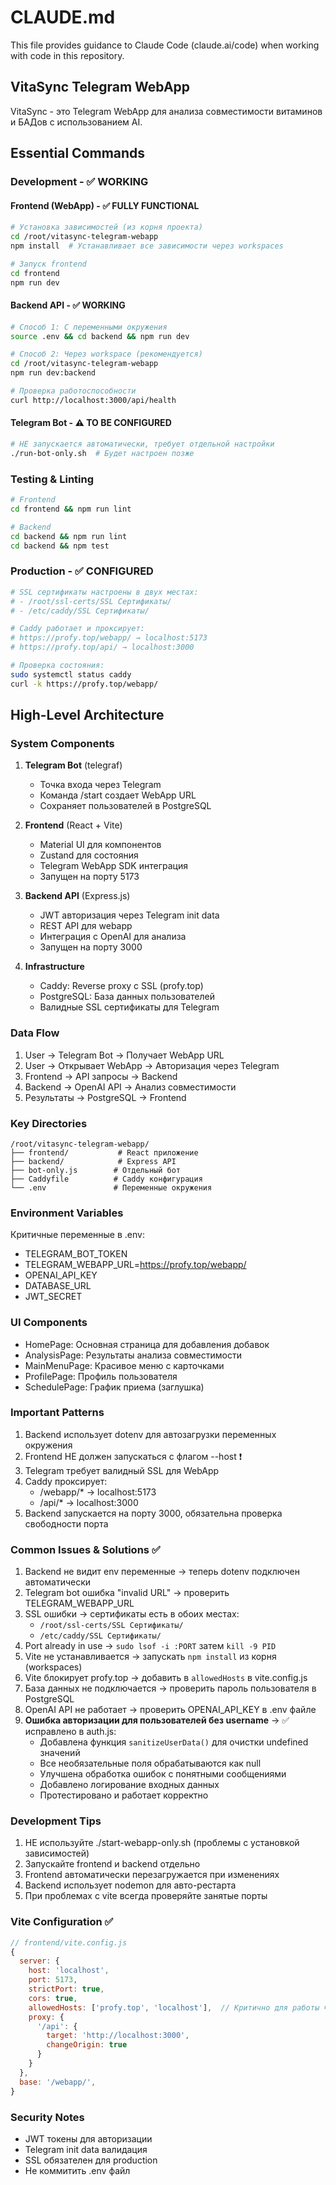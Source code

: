 # CLAUDE.md

This file provides guidance to Claude Code (claude.ai/code) when working with code in this repository.

## VitaSync Telegram WebApp

VitaSync - это Telegram WebApp для анализа совместимости витаминов и БАДов с использованием AI.

## Essential Commands

### Development - ✅ WORKING

#### Frontend (WebApp) - ✅ FULLY FUNCTIONAL
```bash
# Установка зависимостей (из корня проекта)
cd /root/vitasync-telegram-webapp
npm install  # Устанавливает все зависимости через workspaces

# Запуск frontend
cd frontend
npm run dev
```

#### Backend API - ✅ WORKING
```bash
# Способ 1: С переменными окружения
source .env && cd backend && npm run dev

# Способ 2: Через workspace (рекомендуется)
cd /root/vitasync-telegram-webapp
npm run dev:backend

# Проверка работоспособности
curl http://localhost:3000/api/health
```

#### Telegram Bot - ⚠️ TO BE CONFIGURED
```bash
# НЕ запускается автоматически, требует отдельной настройки
./run-bot-only.sh  # Будет настроен позже
```

### Testing & Linting
```bash
# Frontend
cd frontend && npm run lint

# Backend
cd backend && npm run lint
cd backend && npm test
```

### Production - ✅ CONFIGURED
```bash
# SSL сертификаты настроены в двух местах:
# - /root/ssl-certs/SSL Сертификаты/
# - /etc/caddy/SSL Сертификаты/

# Caddy работает и проксирует:
# https://profy.top/webapp/ → localhost:5173
# https://profy.top/api/ → localhost:3000

# Проверка состояния:
sudo systemctl status caddy
curl -k https://profy.top/webapp/
```

## High-Level Architecture

### System Components
1. **Telegram Bot** (telegraf)
   - Точка входа через Telegram
   - Команда /start создает WebApp URL
   - Сохраняет пользователей в PostgreSQL

2. **Frontend** (React + Vite)
   - Material UI для компонентов
   - Zustand для состояния
   - Telegram WebApp SDK интеграция
   - Запущен на порту 5173

3. **Backend API** (Express.js)
   - JWT авторизация через Telegram init data
   - REST API для webapp
   - Интеграция с OpenAI для анализа
   - Запущен на порту 3000

4. **Infrastructure**
   - Caddy: Reverse proxy с SSL (profy.top)
   - PostgreSQL: База данных пользователей
   - Валидные SSL сертификаты для Telegram

### Data Flow
1. User → Telegram Bot → Получает WebApp URL
2. User → Открывает WebApp → Авторизация через Telegram
3. Frontend → API запросы → Backend
4. Backend → OpenAI API → Анализ совместимости
5. Результаты → PostgreSQL → Frontend

### Key Directories
```
/root/vitasync-telegram-webapp/
├── frontend/           # React приложение
├── backend/            # Express API
├── bot-only.js        # Отдельный бот
├── Caddyfile          # Caddy конфигурация
└── .env               # Переменные окружения
```

### Environment Variables
Критичные переменные в .env:
- TELEGRAM_BOT_TOKEN
- TELEGRAM_WEBAPP_URL=https://profy.top/webapp/
- OPENAI_API_KEY
- DATABASE_URL
- JWT_SECRET

### UI Components
- HomePage: Основная страница для добавления добавок
- AnalysisPage: Результаты анализа совместимости
- MainMenuPage: Красивое меню с карточками
- ProfilePage: Профиль пользователя
- SchedulePage: График приема (заглушка)

### Important Patterns
1. Backend использует dotenv для автозагрузки переменных окружения
2. Frontend НЕ должен запускаться с флагом --host ❗
3. Telegram требует валидный SSL для WebApp
4. Caddy проксирует:
   - /webapp/* → localhost:5173
   - /api/* → localhost:3000
5. Backend запускается на порту 3000, обязательна проверка свободности порта

### Common Issues & Solutions ✅
1. Backend не видит env переменные → теперь dotenv подключен автоматически
2. Telegram bot ошибка "invalid URL" → проверить TELEGRAM_WEBAPP_URL
3. SSL ошибки → сертификаты есть в обоих местах:
   - `/root/ssl-certs/SSL Сертификаты/`
   - `/etc/caddy/SSL Сертификаты/`
4. Port already in use → `sudo lsof -i :PORT` затем `kill -9 PID`
5. Vite не устанавливается → запускать `npm install` из корня (workspaces)
6. Vite блокирует profy.top → добавить в `allowedHosts` в vite.config.js
7. База данных не подключается → проверить пароль пользователя в PostgreSQL
8. OpenAI API не работает → проверить OPENAI_API_KEY в .env файле
9. **Ошибка авторизации для пользователей без username** → ✅ исправлено в auth.js:
   - Добавлена функция `sanitizeUserData()` для очистки undefined значений
   - Все необязательные поля обрабатываются как null
   - Улучшена обработка ошибок с понятными сообщениями
   - Добавлено логирование входных данных
   - Протестировано и работает корректно

### Development Tips
1. НЕ используйте ./start-webapp-only.sh (проблемы с установкой зависимостей)
2. Запускайте frontend и backend отдельно
3. Frontend автоматически перезагружается при изменениях
4. Backend использует nodemon для авто-рестарта
5. При проблемах с vite всегда проверяйте занятые порты

### Vite Configuration ✅
```javascript
// frontend/vite.config.js
{
  server: {
    host: 'localhost',
    port: 5173,
    strictPort: true,
    cors: true,
    allowedHosts: ['profy.top', 'localhost'],  // Критично для работы через Caddy
    proxy: {
      '/api': {
        target: 'http://localhost:3000',
        changeOrigin: true
      }
    }
  },
  base: '/webapp/',
}
```

### Security Notes
- JWT токены для авторизации
- Telegram init data валидация
- SSL обязателен для production
- Не коммитить .env файл